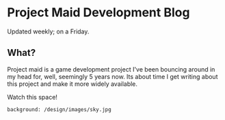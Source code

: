 # Project Maid Development Blog

Updated weekly; on a Friday.

## What?

Project maid is a game development project I've been bouncing around in my head for, well, seemingly 5 years now. Its about time I get writing about this project and make it more widely available.

Watch this space!

```background: /design/images/sky.jpg```
